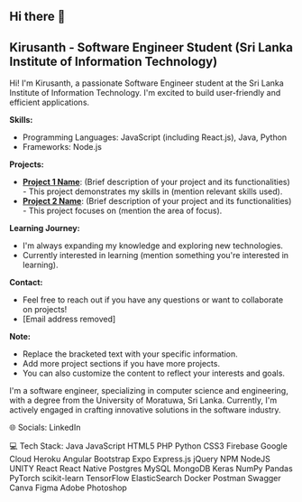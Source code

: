 ## Hi there 👋

<!--
**kirusanth-08/kirusanth-08** is a ✨ _special_ ✨ repository because its `README.md` (this file) appears on your GitHub profile.

Here are some ideas to get you started:

- 🔭 I’m currently working on ...
- 🌱 I’m currently learning ...
- 👯 I’m looking to collaborate on ...
- 🤔 I’m looking for help with ...
- 💬 Ask me about ...
- 📫 How to reach me: ...
- 😄 Pronouns: ...
- ⚡ Fun fact: ...
-->
## Kirusanth - Software Engineer Student (Sri Lanka Institute of Information Technology)

Hi! I'm Kirusanth, a passionate Software Engineer student at the Sri Lanka Institute of Information Technology. I'm excited to build user-friendly and efficient applications.

**Skills:**

* Programming Languages: JavaScript (including React.js), Java, Python
* Frameworks: Node.js

**Projects:**

*  **[Project 1 Name](link-to-your-project-repository)**: (Brief description of your project and its functionalities) - This project demonstrates my skills in (mention relevant skills used).
*  **[Project 2 Name](link-to-your-project-repository)**: (Brief description of your project and its functionalities) - This project focuses on (mention the area of focus).

**Learning Journey:**

* I'm always expanding my knowledge and exploring new technologies. 
* Currently interested in learning (mention something you're interested in learning).

**Contact:**

* Feel free to reach out if you have any questions or want to collaborate on projects!
* [Email address removed]

**Note:**

* Replace the bracketed text with your specific information. 
* Add more project sections if you have more projects. 
* You can also customize the content to reflect your interests and goals.

I'm a software engineer, specializing in computer science and engineering, with a degree from the University of Moratuwa, Sri Lanka. Currently, I'm actively engaged in crafting innovative solutions in the software industry.




🌐 Socials:
LinkedIn

💻 Tech Stack:
Java JavaScript HTML5 PHP Python CSS3 Firebase Google Cloud Heroku Angular Bootstrap Expo Express.js jQuery NPM NodeJS UNITY React React Native Postgres MySQL MongoDB Keras NumPy Pandas PyTorch scikit-learn TensorFlow ElasticSearch Docker Postman Swagger Canva Figma Adobe Photoshop

